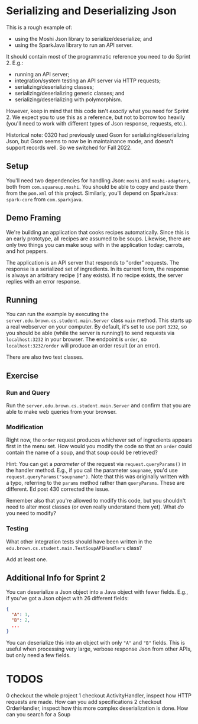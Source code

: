 # Serializing and Deserializing Json 

This is a rough example of:
* using the Moshi Json library to serialize/deserialize; and 
* using the SparkJava library to run an API server. 

It should contain most of the programmatic reference you need to do Sprint 2. E.g.:
* running an API server;
* integration/system testing an API server via HTTP requests;
* serializing/deserializing classes;
* serializing/deserializing generic classes; and
* serializing/deserializing with polymorphism. 

However, keep in mind that this code isn't _exactly_ what you need for Sprint 2. We expect you to use this as a reference, but not to borrow too heavily (you'll need to work with different types of Json response, requests, etc.).

Historical note: 0320 had previously used Gson for serializing/deserializing Json, but Gson seems to now be in maintainance mode, and doesn't support records well. So we switched for Fall 2022.

## Setup 

You'll need two dependencies for handling Json: `moshi` and `moshi-adapters`, both from `com.squareup.moshi`. You should be able to copy and paste them from the `pom.xml` of this project. Similarly, you'll depend on SparkJava: `spark-core` from `com.sparkjava`. 

## Demo Framing

We're building an application that cooks recipes automatically. Since this is an early prototype, all recipes are assumed to be soups. Likewise, there are only two things you can make soup with in the application today: carrots, and hot peppers. 

The application is an API server that responds to "order" requests. The response is a serialized set of ingredients. In its current form, the response is always an arbitrary recipe (if any exists). If no
recipe exists, the server replies with an error response. 

## Running 

You can run the example by executing the `server.edu.brown.cs.student.main.Server` class `main` method. This starts up a real webserver on your computer. By default, it's set to use port `3232`, so you should be able (while the server is running!) to send requests via `localhost:3232` in your browser. The endpoint is `order`, so `localhost:3232/order` will produce an order result (or an error).

There are also two test classes.

## Exercise 

### Run and Query

Run the `server.edu.brown.cs.student.main.Server` and confirm that you are able to make web queries from your browser. 

### Modification

Right now, the `order` request produces whichever set of ingredients appears first in the menu set. How would you modify the code so that an `order` could contain the name of a soup, and that soup could be retrieved? 

 Hint: You can get a _parameter_ of the request via `request.queryParams()` in the handler method. E.g., if you call the parameter `soupname`, you'd use `request.queryParams("soupname")`. Note that this was originally written with a typo, referring to the `params` method rather than `queryParams`. These are different. Ed post 430 corrected the issue. 
 
Remember also that you're allowed to modify this code, but you shouldn't need to alter most classes (or even really understand them yet). What _do_ you need to modify? 

### Testing

What other integration tests should have been written in the `edu.brown.cs.student.main.TestSoupAPIHandlers` class?

Add at least one. 

## Additional Info for Sprint 2

You can deserialize a Json object into a Java object with fewer fields. E.g., if you've got a Json object with 26 different fields:

```json
{
  "A": 1,
  "B": 2,
  ...
}
```

You can deserialize this into an object with only `"A"` and `"B"` fields. This is useful when processing very large, verbose response Json from other APIs, but only need a few fields. 

# TODOS
0 checkout the whole project
1 checkout ActivityHandler, inspect how HTTP requests are made. How can you add specifications
2 checkout OrderHandler, inspect how this more complex deserialization is done. How can you search for a Soup
